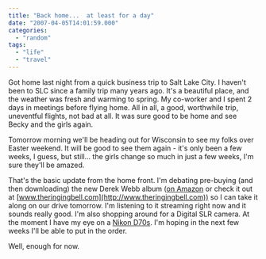 ```yaml
---
title: "Back home...  at least for a day"
date: "2007-04-05T14:01:59.000"
categories: 
  - "random"
tags: 
  - "life"
  - "travel"
---
```


Got home last night from a quick business trip to Salt Lake City. I haven't been to SLC since a family trip many years ago. It's a beautiful place, and the weather was fresh and warming to spring. My co-worker and I spent 2 days in meetings before flying home. All in all, a good, worthwhile trip, uneventful flights, not bad at all. It was sure good to be home and see Becky and the girls again.

Tomorrow morning we'll be heading out for Wisconsin to see my folks over Easter weekend. It will be good to see them again - it's only been a few weeks, I guess, but still... the girls change so much in just a few weeks, I'm sure they'll be amazed.

That's the basic update from the home front. I'm debating pre-buying (and then downloading) the new Derek Webb album ([on Amazon](http://www.amazon.com/exec/obidos/ASIN/B000OHZJJG/) or check it out at [www.theringingbell.com](http://www.theringingbell.com)) so I can take it along on our drive tomorrow. I'm listening to it streaming right now and it sounds really good. I'm also shopping around for a Digital SLR camera. At the moment I have my eye on a [Nikon D70s](http://www.beachcamera.com/shop/product.aspx?sku=NKD70S1870). I'm hoping in the next few weeks I'll be able to put in the order.

Well, enough for now.
